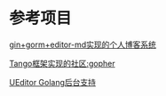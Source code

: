 <!--
 * @Author: your name
 * @Date: 2021-04-02 11:51:34
 * @LastEditTime: 2021-04-02 11:59:48
 * @LastEditors: Please set LastEditors
 * @Description: In User Settings Edit
 * @FilePath: /go_notes/项目模板/README.md
-->

# 参考项目
[gin+gorm+editor-md实现的个人博客系统](https://github.com/dzhenquan/golangboy)

[ Tango框架实现的社区:gopher](https://github.com/jimmykuu/gopher/tree/2.0)

[UEditor Golang后台支持](https://github.com/jimmykuu/Go-UEditor)